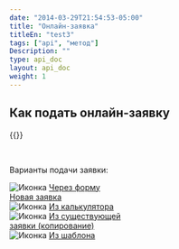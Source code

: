 ```yaml
---
date: "2014-03-29T21:54:53-05:00"
title: "Онлайн-заявка"
titleEn: "test3"
tags: ["api", "метод"]
Description: ""
type: api_doc
layout: api_doc
weight: 1
---
```


## Как подать онлайн-заявку

{{<alert icon="info-circle" color="alert11-light" text="Онлайн-заявку дублировать в бумажном формате не нужно. Онлайн-заявка является полноценной заявкой на перевозку." close="false">}}

<br/>

  </div>
    <p>Варианты подачи заявки:</p>
    <div class="row text-inline">
      <div>
       <img src="/img/icon/ico-from-form.png" alt="Иконка">
        <a href="http://kb.innervate.ru/new_order/online_order/from_new_order/">
          Через форму<br>Новая заявка
        </a>
      </div>
      <div>
       <img src="/img/icon/ico-from-calc.png" alt="Иконка">
        <a href="http://kb.innervate.ru/new_order/online_order/from_calculator/">
          Из калькулятора
        </a>
      </div>
      <div>
       <img src="/img/icon/ico-from-copy.png" alt="Иконка">
        <a href="http://kb.innervate.ru/new_order/online_order/copy/">
          Из существующей<br>заявки (копирование)
        </a>
      </div>
      <div>
       <img src="/img/icon/ico-from-template.png" alt="Иконка">
        <a href="http://kb.innervate.ru/new_order/online_order/templates/">
          Из шаблона
        </a>
      </div>
    </div>

